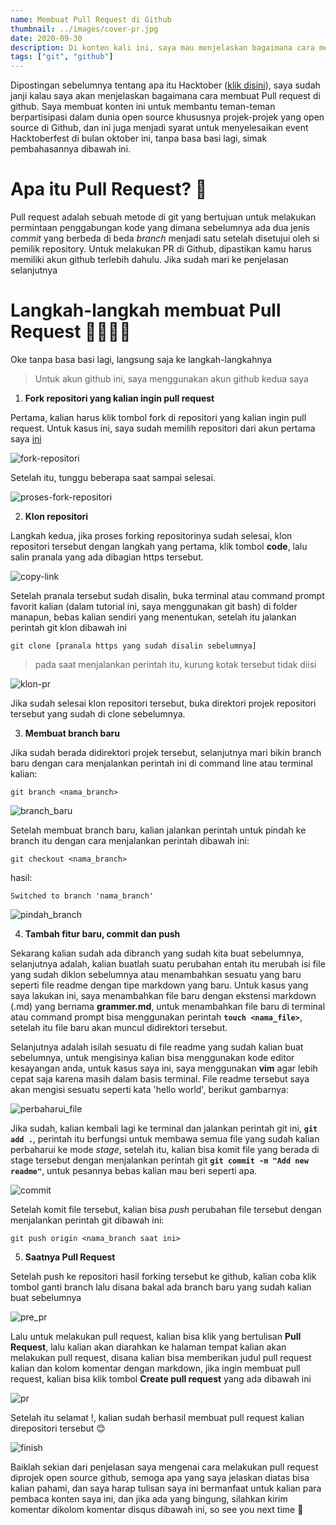 ```yaml
---
name: Membuat Pull Request di Github
thumbnail: ../images/cover-pr.jpg
date: 2020-09-30
description: Di konten kali ini, saya mau menjelaskan bagaimana cara membuat Pull Request di Github, jika kalian belum tau apa itu Pull Request (PR), yuk simak selengkapnya...
tags: ["git", "github"]
---
```


Dipostingan sebelumnya tentang apa itu Hacktober ([klik disini](https://grammer-blog.vercel.app/posts/hacktoberfest-2020/)), saya sudah janji kalau saya akan menjelaskan bagaimana cara membuat Pull request di github. Saya membuat konten ini untuk membantu teman-teman berpartisipasi dalam dunia open source khususnya projek-projek yang open source di Github, dan ini juga menjadi syarat untuk menyelesaikan event Hacktoberfest di bulan oktober ini, tanpa basa basi lagi, simak pembahasannya dibawah ini.

# Apa itu Pull Request? 🤔
Pull request adalah sebuah metode di git yang bertujuan untuk melakukan permintaan penggabungan kode yang dimana sebelumnya ada dua jenis *commit* yang berbeda di beda *branch* menjadi satu setelah disetujui oleh si pemilik repository. Untuk melakukan PR di Github, dipastikan kamu harus memiliki akun github terlebih dahulu. Jika sudah mari ke penjelasan selanjutnya

# Langkah-langkah membuat Pull Request 🏃‍♂️🏃‍♀️
Oke tanpa basa basi lagi, langsung saja ke langkah-langkahnya

> Untuk akun github ini, saya menggunakan akun github kedua saya 

1. **Fork repositori yang kalian ingin pull request**

Pertama, kalian harus klik tombol fork di repositori yang kalian ingin pull request. Untuk kasus ini, saya sudah memilih repositori dari akun pertama saya [ini](https://github.com/satyawikananda/satyawikananda)

![fork-repositori](../images/pr-1.jpg)

Setelah itu, tunggu beberapa saat sampai selesai.

![proses-fork-repositori](../images/pr-2.jpg)

2. **Klon repositori**

Langkah kedua, jika proses forking repositorinya sudah selesai, klon repositori tersebut dengan langkah yang pertama, klik tombol **code**, lalu salin pranala yang ada dibagian https tersebut.

![copy-link](../images/pr-3.jpg)

Setelah pranala tersebut sudah disalin, buka terminal atau command prompt favorit kalian (dalam tutorial ini, saya menggunakan git bash) di folder manapun, bebas kalian sendiri yang menentukan, setelah itu jalankan perintah git klon dibawah ini

```
git clone [pranala https yang sudah disalin sebelumnya]
```
> pada saat menjalankan perintah itu, kurung kotak tersebut tidak diisi

![klon-pr](../images/pr-4.jpg)

Jika sudah selesai klon repositori tersebut, buka direktori projek repositori tersebut yang sudah di clone sebelumnya.

3. **Membuat branch baru**

Jika sudah berada didirektori projek tersebut, selanjutnya mari bikin branch baru dengan cara menjalankan perintah ini di command line atau terminal kalian:

```
git branch <nama_branch>
```
![branch_baru](../images/pr-5.jpg)

Setelah membuat branch baru, kalian jalankan perintah untuk pindah ke branch itu dengan cara menjalankan perintah dibawah ini: 

```
git checkout <nama_branch>
```
hasil: 
```
Switched to branch 'nama_branch'
```
![pindah_branch](../images/pr-6.jpg)

4. **Tambah fitur baru, commit dan push**

Sekarang kalian sudah ada dibranch yang sudah kita buat sebelumnya, selanjutnya adalah, kalian buatlah suatu perubahan entah itu merubah isi file yang sudah diklon sebelumnya atau menambahkan sesuatu yang baru seperti file readme dengan tipe markdown yang baru. Untuk kasus yang saya lakukan ini, saya menambahkan file baru dengan ekstensi markdown (.md) yang bernama **grammer.md**, untuk menambahkan file baru di terminal atau command prompt bisa menggunakan perintah **```touch <nama_file>```**, setelah itu file baru akan muncul didirektori tersebut.

Selanjutnya adalah isilah sesuatu di file readme yang sudah kalian buat sebelumnya, untuk mengisinya kalian bisa menggunakan kode editor kesayangan anda, untuk kasus saya ini, saya menggunakan **vim** agar lebih cepat saja karena masih dalam basis terminal. File readme tersebut saya akan mengisi sesuatu seperti kata 'hello world', berikut gambarnya:

![perbaharui_file](../images/pr-7.jpg)

Jika sudah, kalian kembali lagi ke terminal dan jalankan perintah git ini, **```git add .```**, perintah itu berfungsi untuk membawa semua file yang sudah kalian perbaharui ke mode *stage*, setelah itu, kalian bisa komit file yang berada di stage tersebut dengan menjalankan perintah git **```git commit -m "Add new readme"```**, untuk pesannya bebas kalian mau beri seperti apa.

![commit](../images/pr-8.jpg)

Setelah komit file tersebut, kalian bisa *push* perubahan file tersebut dengan menjalankan perintah git dibawah ini: 
```
git push origin <nama_branch saat ini>
```

5. **Saatnya Pull Request**

Setelah push ke repositori hasil forking tersebut ke github, kalian coba klik tombol ganti branch lalu disana bakal ada branch baru yang sudah kalian buat sebelumnya

![pre_pr](../images/pr-9.jpg)

Lalu untuk melakukan pull request, kalian bisa klik yang bertulisan **Pull Request**, lalu kalian akan diarahkan ke halaman tempat kalian akan melakukan pull request, disana kalian bisa memberikan judul pull request kalian dan kolom komentar dengan markdown, jika ingin membuat pull request, kalian bisa klik tombol **Create pull request** yang ada dibawah ini

![pr](../images/pr-10.jpg)

Setelah itu selamat !, kalian sudah berhasil membuat pull request kalian direpositori tersebut 😊

![finish](../images/pr-11.jpg)

Baiklah sekian dari penjelasan saya mengenai cara melakukan pull request diprojek open source github, semoga apa yang saya jelaskan diatas bisa kalian pahami, dan saya harap tulisan saya ini bermanfaat untuk kalian para pembaca konten saya ini, dan jika ada yang bingung, silahkan kirim komentar dikolom komentar disqus dibawah ini, so see you next time 👋